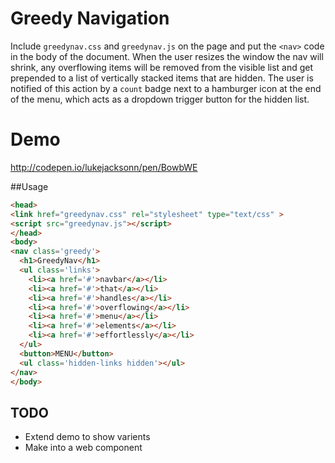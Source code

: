 # Greedy Navigation
Include `greedynav.css` and `greedynav.js` on the page and put the `<nav>` code in the body of the document. When the user resizes the window the nav will shrink, any overflowing items will be removed from the visible list and get prepended to a list of vertically stacked items that are hidden. The user is notified of this action by a `count` badge next to a hamburger icon at the end of the menu, which acts as a dropdown trigger button for the hidden list.

# Demo

http://codepen.io/lukejacksonn/pen/BowbWE

##Usage

```html
<head>
<link href="greedynav.css" rel="stylesheet" type="text/css" >
<script src="greedynav.js"></script>
</head>
<body>
<nav class='greedy'>
  <h1>GreedyNav</h1>
  <ul class='links'>
    <li><a href='#'>navbar</a></li>
    <li><a href='#'>that</a></li>
    <li><a href='#'>handles</a></li>
    <li><a href='#'>overflowing</a></li>
    <li><a href='#'>menu</a></li>
    <li><a href='#'>elements</a></li>
    <li><a href='#'>effortlessly</a></li>
  </ul>
  <button>MENU</button>
  <ul class='hidden-links hidden'></ul>
</nav>
</body>
```

## TODO

* Extend demo to show varients
* Make into a web component
